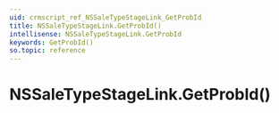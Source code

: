 ```yaml
---
uid: crmscript_ref_NSSaleTypeStageLink_GetProbId
title: NSSaleTypeStageLink.GetProbId()
intellisense: NSSaleTypeStageLink.GetProbId
keywords: GetProbId()
so.topic: reference
---
```


# NSSaleTypeStageLink.GetProbId()

